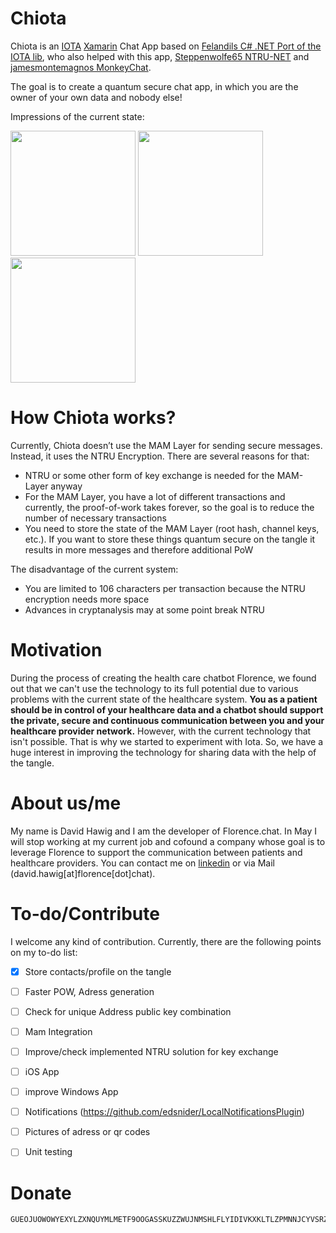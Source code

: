 # Chiota
Chiota is an [IOTA](http://iota.org/) [Xamarin](https://www.xamarin.com/) Chat App based on [Felandils C# .NET Port of the IOTA lib](https://github.com/Felandil/tangle-.net), who also helped with this app, [Steppenwolfe65 NTRU-NET](https://github.com/Steppenwolfe65/NTRU-NET) and [jamesmontemagnos MonkeyChat](https://github.com/jamesmontemagno/app-monkeychat).  

The goal is to create a quantum secure chat app, in which you are the owner of your own data and nobody else! 

Impressions of the current state:

<img src="https://chiota.blob.core.windows.net/screenshots/Screenshot_20180326-123335.jpg" width="200"> <img src="https://chiota.blob.core.windows.net/screenshots/Screenshot_20180312-161520.jpg" width="200"> <img src="https://chiota.blob.core.windows.net/screenshots/chiotaDesktop.png" width="200">

# How Chiota works?
Currently, Chiota doesn’t use the MAM Layer for sending secure messages. Instead, it uses the NTRU Encryption. 
There are several reasons for that:
-	NTRU or some other form of key exchange is needed for the MAM-Layer anyway
-	For the MAM Layer, you have a lot of different transactions and currently, the proof-of-work takes forever, so the goal is to reduce the number of necessary transactions
-	You need to store the state of the MAM Layer (root hash, channel keys, etc.). If you want to store these things quantum secure on the tangle it results in more messages and therefore additional PoW

The disadvantage of the current system:
-	You are limited to 106 characters per transaction because the NTRU encryption needs more space 
-	Advances in cryptanalysis may at some point break NTRU

# Motivation
During the process of creating the health care chatbot Florence, we found out that we can't use the technology to its full potential due to various problems with the current state of the healthcare system. **You as a patient should be in control of your healthcare data and a chatbot should support the private, secure and continuous communication between you and your healthcare provider network.** However, with the current technology that isn't possible. That is why we started to experiment with Iota. So, we have a huge interest in improving the technology for sharing data with the help of the tangle.

# About us/me
My name is David Hawig and I am the developer of Florence.chat. In May I will stop working at my current job and cofound a company whose goal is to leverage Florence to support the communication between patients and healthcare providers. You can contact me on [linkedin](https://www.linkedin.com/in/david-hawig-206a44b1/) or via Mail (david.hawig[at]florence[dot]chat). 

# To-do/Contribute
I welcome any kind of contribution. Currently, there are the following points on my to-do list:
- [x] Store contacts/profile on the tangle
- [ ] Faster POW, Adress generation
- [ ] Check for unique Address public key combination
- [ ] Mam Integration
- [ ] Improve/check implemented NTRU solution for key exchange
- [ ] iOS App
- [ ] improve Windows App
- [ ] Notifications (https://github.com/edsnider/LocalNotificationsPlugin)
- [ ] Pictures of adress or qr codes
- [ ] Unit testing


# Donate
```
GUEOJUOWOWYEXYLZXNQUYMLMETF9OOGASSKUZZWUJNMSHLFLYIDIVKXKLTLZPMNNJCYVSRZABFKCAVVIW9IYHJNNRX 
```
